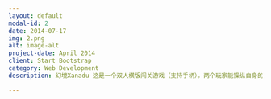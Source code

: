 ```yaml
---
layout: default
modal-id: 2
date: 2014-07-17
img: 2.png
alt: image-alt
project-date: April 2014
client: Start Bootstrap
category: Web Development
description: 幻境Xanadu 这是一个双人横版闯关游戏（支持手柄）。两个玩家能操纵自身的角色合作闯关，游戏中致敬了马里奥的方块，玩家能通过顶方块来获得不同的道具。进一步熟悉了横版平台跳跃游戏的开发，第一次开发手柄游玩的双人游戏，进一步熟悉了Unity的Animator等系统，开始关注优秀横版游戏镜头的拉伸与跟踪的细节并着手实现。

---
```

